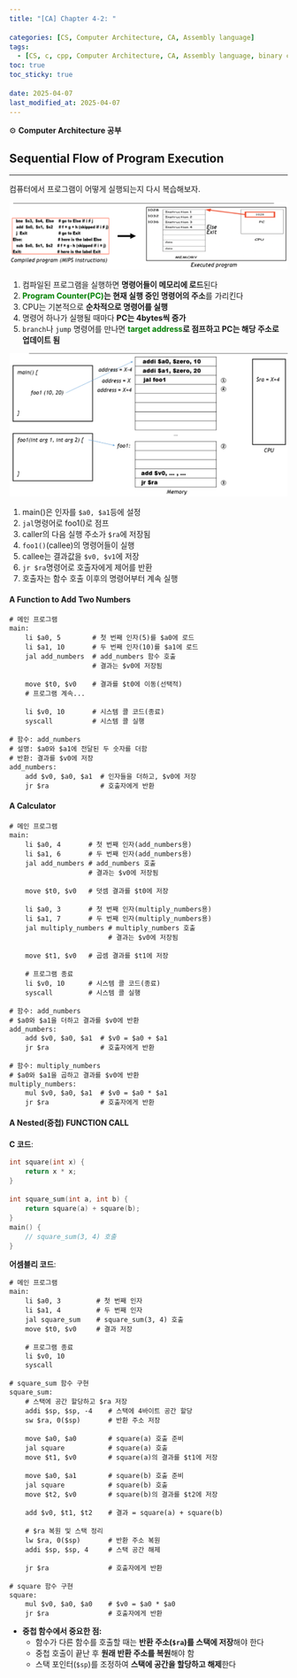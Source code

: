```yaml
---
title: "[CA] Chapter 4-2: "

categories: [CS, Computer Architecture, CA, Assembly language]
tags:
  - [CS, c, cpp, Computer Architecture, CA, Assembly language, binary code]
toc: true
toc_sticky: true

date: 2025-04-07
last_modified_at: 2025-04-07
---
```

⚙ **Computer Architecture 공부**

## Sequential Flow of Program Execution
---
컴퓨터에서 프로그램이 어떻게 실행되는지 다시 복습해보자.

![alt text](../assets/img/Architecture/Sequential_Flow.png)
1. 컴파일된 프로그램을 실행하면 **명령어들이 메모리에 로드**된다
2. **<span style="color: #008000">Program Counter(PC)</span>는 현재 실행 중인 명령어의 주소**를 가리킨다
3. CPU는 기본적으로 **순차적으로 명령어를 실행**
4. 명령어 하나가 실행될 때마다 **PC는 4bytes씩 증가**
5. `branch`나 `jump` 명령어를 만나면 **<span style="color: #008000">target address</span>로 점프하고 PC는 해당 주소로 업데이트 됨**

![alt text](../assets/img/Architecture/Flow_procedurecall.png)
1. main()은 인자를 `$a0, $a1`등에 설정
2. `jal`명령어로 foo1()로 점프
3. caller의 다음 실행 주소가 `$ra`에 저장됨
4. `foo1()`(callee)의 명령어들이 실행
5. callee는 결과값을 `$v0, $v1`에 저장
6. `jr $ra`명령어로 호출자에게 제어를 반환
7. 호출자는 함수 호출 이후의 명령어부터 계속 실행


#### A Function to Add Two Numbers
```assembly
# 메인 프로그램
main:
    li $a0, 5        # 첫 번째 인자(5)를 $a0에 로드
    li $a1, 10       # 두 번째 인자(10)를 $a1에 로드
    jal add_numbers  # add_numbers 함수 호출
                     # 결과는 $v0에 저장됨
    
    move $t0, $v0    # 결과를 $t0에 이동(선택적)
    # 프로그램 계속...
    
    li $v0, 10       # 시스템 콜 코드(종료)
    syscall          # 시스템 콜 실행

# 함수: add_numbers
# 설명: $a0와 $a1에 전달된 두 숫자를 더함
# 반환: 결과를 $v0에 저장
add_numbers:
    add $v0, $a0, $a1  # 인자들을 더하고, $v0에 저장
    jr $ra             # 호출자에게 반환
```

#### A Calculator
```assembly
# 메인 프로그램
main:
    li $a0, 4       # 첫 번째 인자(add_numbers용)
    li $a1, 6       # 두 번째 인자(add_numbers용)
    jal add_numbers # add_numbers 호출
                    # 결과는 $v0에 저장됨
    
    move $t0, $v0   # 덧셈 결과를 $t0에 저장
    
    li $a0, 3       # 첫 번째 인자(multiply_numbers용)
    li $a1, 7       # 두 번째 인자(multiply_numbers용)
    jal multiply_numbers # multiply_numbers 호출
                         # 결과는 $v0에 저장됨
    
    move $t1, $v0   # 곱셈 결과를 $t1에 저장
    
    # 프로그램 종료
    li $v0, 10      # 시스템 콜 코드(종료)
    syscall         # 시스템 콜 실행

# 함수: add_numbers
# $a0와 $a1을 더하고 결과를 $v0에 반환
add_numbers:
    add $v0, $a0, $a1  # $v0 = $a0 + $a1
    jr $ra             # 호출자에게 반환

# 함수: multiply_numbers
# $a0와 $a1을 곱하고 결과를 $v0에 반환
multiply_numbers:
    mul $v0, $a0, $a1  # $v0 = $a0 * $a1
    jr $ra             # 호출자에게 반환
```

#### A Nested(중첩) FUNCTION CALL
__C 코드__:  
```c
int square(int x) {
    return x * x;
}

int square_sum(int a, int b) {
    return square(a) + square(b);
}
main() {
    // square_sum(3, 4) 호출
}
```

__어셈블리 코드__:  
```assembly
# 메인 프로그램
main:
    li $a0, 3         # 첫 번째 인자
    li $a1, 4         # 두 번째 인자
    jal square_sum    # square_sum(3, 4) 호출
    move $t0, $v0     # 결과 저장

    # 프로그램 종료
    li $v0, 10
    syscall

# square_sum 함수 구현
square_sum:
    # 스택에 공간 할당하고 $ra 저장
    addi $sp, $sp, -4    # 스택에 4바이트 공간 할당
    sw $ra, 0($sp)       # 반환 주소 저장
    
    move $a0, $a0        # square(a) 호출 준비
    jal square           # square(a) 호출
    move $t1, $v0        # square(a)의 결과를 $t1에 저장
    
    move $a0, $a1        # square(b) 호출 준비
    jal square           # square(b) 호출
    move $t2, $v0        # square(b)의 결과를 $t2에 저장
    
    add $v0, $t1, $t2    # 결과 = square(a) + square(b)
    
    # $ra 복원 및 스택 정리
    lw $ra, 0($sp)       # 반환 주소 복원
    addi $sp, $sp, 4     # 스택 공간 해제
    
    jr $ra               # 호출자에게 반환

# square 함수 구현
square:
    mul $v0, $a0, $a0    # $v0 = $a0 * $a0
    jr $ra               # 호출자에게 반환
```

* **중첩 함수에서 중요한 점:**
  * 함수가 다른 함수를 호출할 때는 **반환 주소(`$ra`)를 스택에 저장**해야 한다
  * 중첩 호출이 끝난 후 **원래 반환 주소를 복원**해야 함
  * 스택 포인터(`$sp`)를 조정하여 **스택에 공간을 할당하고 해제**한다
